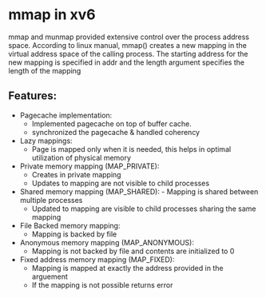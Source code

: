 # mmap in xv6

mmap and munmap provided extensive control over the process address space. 
According to linux manual, mmap() creates a new mapping in the virtual address space of the calling process. 
The starting address for the new mapping is specified in addr and the length argument specifies the length of the mapping

## Features:

- Pagecache implementation:
  - Implemented pagecache on top of buffer cache.
  - synchronized the pagecache & handled coherency
- Lazy mappings:
  - Page is mapped only when it is needed, this helps in optimal utilization of physical memory
- Private memory mapping (MAP_PRIVATE):
  - Creates in private mapping
  - Updates to mapping are not visible to child processes
- Shared memory mapping (MAP_SHARED): - Mapping is shared between multiple processes
  - Updated to mapping are visible to child processes sharing the same mapping
- File Backed memory mapping:
  - Mapping is backed by file
- Anonymous memory mapping (MAP_ANONYMOUS):
  - Mapping is not backed by file and contents are initialized to 0
- Fixed address memory mapping (MAP_FIXED):
  - Mapping is mapped at exactly the address provided in the arguement
  - If the mapping is not possible returns error
